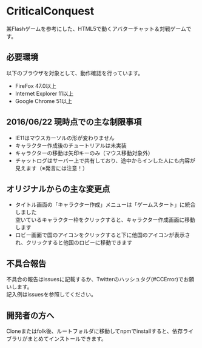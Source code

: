 # CriticalConquest
  某Flashゲームを参考にした、HTML5で動くアバターチャット＆対戦ゲームです。

## 必要環境
  以下のブラウザを対象として、動作確認を行っています。  
  * FireFox 47.0以上  
  * Internet Explorer 11以上  
  * Google Chrome 51以上  

## 2016/06/22 現時点での主な制限事項
  * IE11はマウスカーソルの形が変わりません  
  * キャラクター作成後のチュートリアルは未実装  
  * キャラクターの移動は矢印キーのみ（マウス移動対象外）  
  * チャットログはサーバー上で共有しており、途中からインした人にも内容が見えます（※発言には注意！）  

## オリジナルからの主な変更点
  * タイトル画面の「キャラクター作成」メニューは「ゲームスタート」に統合しました  
    空いているキャラクター枠をクリックすると、キャラクター作成画面に移動します  
  * ロビー画面で国のアイコンをクリックすると下に他国のアイコンが表示され、クリックすると他国のロビーに移動できます  

## 不具合報告
  不具合の報告はissuesに記載するか、Twitterのハッシュタグ(#CCError)でお願いします。  
  記入例はissuesを参照してください。  

## 開発者の方へ
  Cloneまたはfolk後、ルートフォルダに移動してnpmでinstallすると、依存ライブラリがまとめてインストールできます。  

